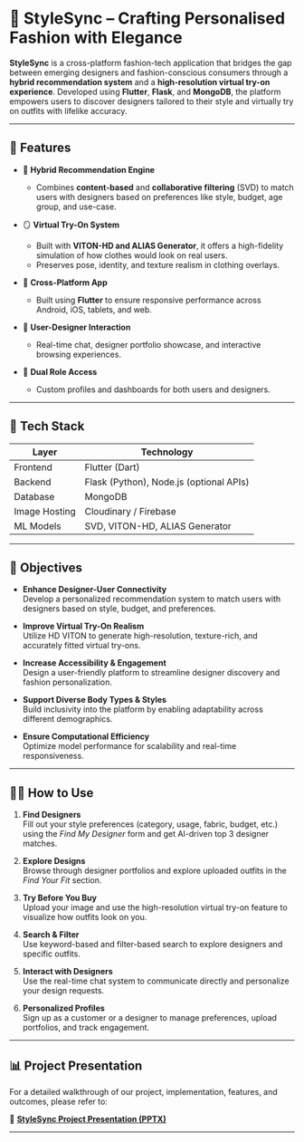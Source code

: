 # 👗 StyleSync – Crafting Personalised Fashion with Elegance

**StyleSync** is a cross-platform fashion-tech application that bridges the gap between emerging designers and fashion-conscious consumers through a **hybrid recommendation system** and a **high-resolution virtual try-on experience**. Developed using **Flutter**, **Flask**, and **MongoDB**, the platform empowers users to discover designers tailored to their style and virtually try on outfits with lifelike accuracy.

---

## 🚀 Features

- 🧠 **Hybrid Recommendation Engine**
  - Combines **content-based** and **collaborative filtering** (SVD) to match users with designers based on preferences like style, budget, age group, and use-case.

- 🪞 **Virtual Try-On System**
  - Built with **VITON-HD and ALIAS Generator**, it offers a high-fidelity simulation of how clothes would look on real users.
  - Preserves pose, identity, and texture realism in clothing overlays.

- 📱 **Cross-Platform App**
  - Built using **Flutter** to ensure responsive performance across Android, iOS, tablets, and web.

- 💬 **User-Designer Interaction**
  - Real-time chat, designer portfolio showcase, and interactive browsing experiences.

- 👤 **Dual Role Access**
  - Custom profiles and dashboards for both users and designers.

---

## 🧩 Tech Stack

| Layer        | Technology                     |
|-------------|---------------------------------|
| Frontend     | Flutter (Dart)                  |
| Backend      | Flask (Python), Node.js (optional APIs) |
| Database     | MongoDB                         |
| Image Hosting| Cloudinary / Firebase           |
| ML Models    | SVD, VITON-HD, ALIAS Generator  |

---

## 🎯 Objectives

- **Enhance Designer-User Connectivity**  
  Develop a personalized recommendation system to match users with designers based on style, budget, and preferences.

- **Improve Virtual Try-On Realism**  
  Utilize HD VITON to generate high-resolution, texture-rich, and accurately fitted virtual try-ons.

- **Increase Accessibility & Engagement**  
  Design a user-friendly platform to streamline designer discovery and fashion personalization.

- **Support Diverse Body Types & Styles**  
  Build inclusivity into the platform by enabling adaptability across different demographics.

- **Ensure Computational Efficiency**  
  Optimize model performance for scalability and real-time responsiveness.

---

## 🧑‍💻 How to Use

1. **Find Designers**  
   Fill out your style preferences (category, usage, fabric, budget, etc.) using the *Find My Designer* form and get AI-driven top 3 designer matches.

2. **Explore Designs**  
   Browse through designer portfolios and explore uploaded outfits in the *Find Your Fit* section.

3. **Try Before You Buy**  
   Upload your image and use the high-resolution virtual try-on feature to visualize how outfits look on you.

4. **Search & Filter**  
   Use keyword-based and filter-based search to explore designers and specific outfits.

5. **Interact with Designers**  
   Use the real-time chat system to communicate directly and personalize your design requests.

6. **Personalized Profiles**  
   Sign up as a customer or a designer to manage preferences, upload portfolios, and track engagement.

---

## 📊 Project Presentation

For a detailed walkthrough of our project, implementation, features, and outcomes, please refer to:

📎 **[StyleSync Project Presentation (PPTX)](./Current%20Gap%20in%20Fashion%20Industry%20Lack%20of%20dedicated%20platforms%20for%20personalized%20fashion%20design.%20Emerging%20designers%20struggle%20for%20visibility%20while%20large%20brands%20dominate.%20Difficulty%20for%20users%20to%20find%20b%20(2).pptx)**

---


